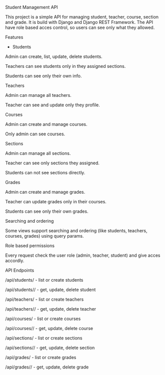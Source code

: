 Student Management API

This project is a simple API for managing student, teacher, course, section and grade. It is build with Django and Django REST Framework. The API have role based acces control, so users can see only what they allowed.

Features

- Students

Admin can create, list, update, delete students.

Teachers can see students only in they assigned sections.

Students can see only their own info.

Teachers

Admin can manage all teachers.

Teacher can see and update only they profile.

Courses

Admin can create and manage courses.

Only admin can see courses.

Sections

Admin can manage all sections.

Teacher can see only sections they assigned.

Students can not see sections directly.

Grades

Admin can create and manage grades.

Teacher can update grades only in their courses.

Students can see only their own grades.

Searching and ordering

Some views support searching and ordering (like students, teachers, courses, grades) using query params.

Role based permissions

Every request check the user role (admin, teacher, student) and give acces accordly.

API Endpoints

/api/students/ - list or create students

/api/students/<id>/ - get, update, delete student

/api/teachers/ - list or create teachers

/api/teachers/<id>/ - get, update, delete teacher

/api/courses/ - list or create courses

/api/courses/<id>/ - get, update, delete course

/api/sections/ - list or create sections

/api/sections/<id>/ - get, update, delete section

/api/grades/ - list or create grades

/api/grades/<id>/ - get, update, delete grade
